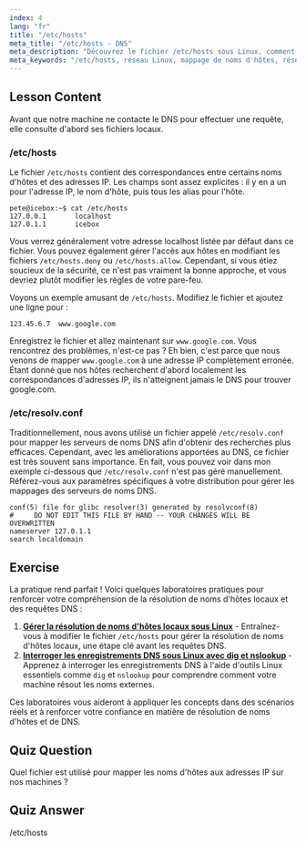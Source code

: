 ```yaml
---
index: 4
lang: "fr"
title: "/etc/hosts"
meta_title: "/etc/hosts - DNS"
meta_description: "Découvrez le fichier /etc/hosts sous Linux, comment il mappe les noms d'hôtes aux adresses IP et son rôle dans la résolution DNS. Comprenez la configuration réseau de base."
meta_keywords: "/etc/hosts, réseau Linux, mappage de noms d'hôtes, résolution DNS, tutoriel Linux, guide du débutant"
---
```


## Lesson Content

Avant que notre machine ne contacte le DNS pour effectuer une requête, elle consulte d'abord ses fichiers locaux.

### /etc/hosts

Le fichier `/etc/hosts` contient des correspondances entre certains noms d'hôtes et des adresses IP. Les champs sont assez explicites : il y en a un pour l'adresse IP, le nom d'hôte, puis tous les alias pour l'hôte.

```plaintext
pete@icebox:~$ cat /etc/hosts
127.0.0.1       localhost
127.0.1.1       icebox
```

Vous verrez généralement votre adresse localhost listée par défaut dans ce fichier. Vous pouvez également gérer l'accès aux hôtes en modifiant les fichiers `/etc/hosts.deny` ou `/etc/hosts.allow`. Cependant, si vous étiez soucieux de la sécurité, ce n'est pas vraiment la bonne approche, et vous devriez plutôt modifier les règles de votre pare-feu.

Voyons un exemple amusant de `/etc/hosts`. Modifiez le fichier et ajoutez une ligne pour :

```plaintext
123.45.6.7  www.google.com
```

Enregistrez le fichier et allez maintenant sur `www.google.com`. Vous rencontrez des problèmes, n'est-ce pas ? Eh bien, c'est parce que nous venons de mapper `www.google.com` à une adresse IP complètement erronée. Étant donné que nos hôtes recherchent d'abord localement les correspondances d'adresses IP, ils n'atteignent jamais le DNS pour trouver google.com.

### /etc/resolv.conf

Traditionnellement, nous avons utilisé un fichier appelé `/etc/resolv.conf` pour mapper les serveurs de noms DNS afin d'obtenir des recherches plus efficaces. Cependant, avec les améliorations apportées au DNS, ce fichier est très souvent sans importance. En fait, vous pouvez voir dans mon exemple ci-dessous que `/etc/resolv.conf` n'est pas géré manuellement. Référez-vous aux paramètres spécifiques à votre distribution pour gérer les mappages des serveurs de noms DNS.

```plaintext
conf(5) file for glibc resolver(3) generated by resolvconf(8)
#     DO NOT EDIT THIS FILE BY HAND -- YOUR CHANGES WILL BE OVERWRITTEN
nameserver 127.0.1.1
search localdomain
```

## Exercise

La pratique rend parfait ! Voici quelques laboratoires pratiques pour renforcer votre compréhension de la résolution de noms d'hôtes locaux et des requêtes DNS :

1. **[Gérer la résolution de noms d'hôtes locaux sous Linux](https://labex.io/fr/labs/linux-manage-local-hostname-resolution-in-linux-592792)** - Entraînez-vous à modifier le fichier `/etc/hosts` pour gérer la résolution de noms d'hôtes locaux, une étape clé avant les requêtes DNS.
2. **[Interroger les enregistrements DNS sous Linux avec dig et nslookup](https://labex.io/fr/labs/linux-query-dns-records-in-linux-with-dig-and-nslookup-592796)** - Apprenez à interroger les enregistrements DNS à l'aide d'outils Linux essentiels comme `dig` et `nslookup` pour comprendre comment votre machine résout les noms externes.

Ces laboratoires vous aideront à appliquer les concepts dans des scénarios réels et à renforcer votre confiance en matière de résolution de noms d'hôtes et de DNS.

## Quiz Question

Quel fichier est utilisé pour mapper les noms d'hôtes aux adresses IP sur nos machines ?

## Quiz Answer

/etc/hosts
